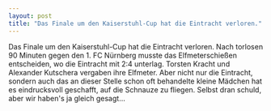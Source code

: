 ```yaml
---
layout: post
title: "Das Finale um den Kaiserstuhl-Cup hat die Eintracht verloren."
---
```


Das Finale um den Kaiserstuhl-Cup hat die Eintracht verloren. Nach torlosen 90 Minuten gegen den 1. FC Nürnberg musste das Elfmeterschießen entscheiden, wo die Eintracht mit 2:4 unterlag. Torsten Kracht und Alexander Kutschera vergaben ihre Elfmeter. Aber nicht nur die Eintracht, sondern auch das an dieser Stelle schon oft behandelte kleine Mädchen hat es eindrucksvoll geschafft, auf die Schnauze zu fliegen. Selbst dran schuld, aber wir haben's ja gleich gesagt...
